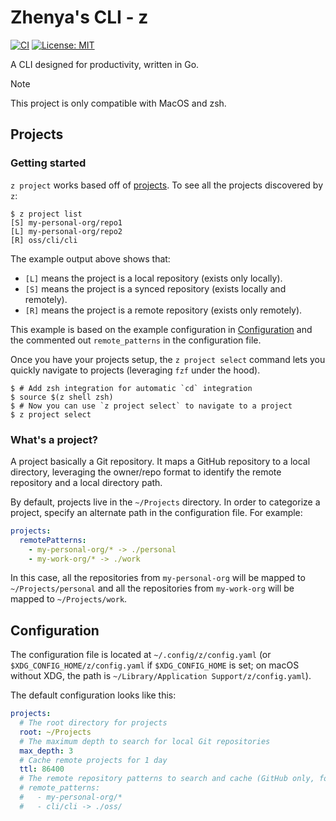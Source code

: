 # Zhenya's CLI - z

[![CI](https://github.com/zkhvan/z/actions/workflows/ci.yaml/badge.svg)](https://github.com/zkhvan/z/actions/workflows/ci.yaml)
[![License: MIT](https://img.shields.io/github/license/zkhvan/z)](https://github.com/zkhvan/z/blob/main/LICENSE)

A CLI designed for productivity, written in Go.

> [!NOTE]
> This project is only compatible with MacOS and zsh.

## Projects

### Getting started

`z project` works based off of [projects](#whats-a-project). To see all the
projects discovered by `z`:

```console
$ z project list
[S] my-personal-org/repo1
[L] my-personal-org/repo2
[R] oss/cli/cli
```

The example output above shows that:

- `[L]` means the project is a local repository (exists only locally).
- `[S]` means the project is a synced repository (exists locally and remotely).
- `[R]` means the project is a remote repository (exists only remotely).

This example is based on the example configuration in [Configuration](#configuration) and the commented out `remote_patterns` in the configuration file.

Once you have your projects setup, the `z project select` command lets you
quickly navigate to projects (leveraging `fzf` under the hood).

```console
$ # Add zsh integration for automatic `cd` integration
$ source $(z shell zsh)
$ # Now you can use `z project select` to navigate to a project
$ z project select
```

### What's a project?

A project basically a Git repository. It maps a GitHub repository to a local
directory, leveraging the owner/repo format to identify the remote repository
and a local directory path.

By default, projects live in the `~/Projects` directory. In order to
categorize a project, specify an alternate path in the configuration file. For
example:

```yaml
projects:
  remotePatterns:
    - my-personal-org/* -> ./personal
    - my-work-org/* -> ./work
```

In this case, all the repositories from `my-personal-org` will be mapped to
`~/Projects/personal` and all the repositories from `my-work-org` will be
mapped to `~/Projects/work`.

## Configuration

The configuration file is located at `~/.config/z/config.yaml` (or `$XDG_CONFIG_HOME/z/config.yaml` if `$XDG_CONFIG_HOME` is set; on macOS without XDG, the path is `~/Library/Application Support/z/config.yaml`).

The default configuration looks like this:

```yaml
projects:
  # The root directory for projects
  root: ~/Projects
  # The maximum depth to search for local Git repositories
  max_depth: 3
  # Cache remote projects for 1 day
  ttl: 86400
  # The remote repository patterns to search and cache (GitHub only, for now)
  # remote_patterns:
  #   - my-personal-org/*
  #   - cli/cli -> ./oss/
```
